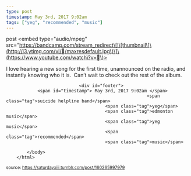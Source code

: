 ```yaml
---
type: post
timestamp: May 3rd, 2017 9:02am
tags: ["yeg", "recommended", "music"]
---
```

post
<embed type="audio/mpeg" src="https://bandcamp.com/stream_redirect\[!\[thumbnail\]\(http://i3.ytimg.com/vi//maxresdefault.jpg\)\]\(https://www.youtube.com/watch\?v=\)></embed>
                    
                                               
I love hearing a new song for the first time, unannounced on the radio, and instantly knowing who it is.  Can’t wait to check out the rest of the album.
 
                                    
                                <div id="footer">
                <span id="timestamp"> May 3rd, 2017 9:02am </span>
                                                          <span class="tag">suicide helpline band</span>
                                          <span class="tag">yeg</span>
                                          <span class="tag">edmonton music</span>
                                          <span class="tag">yeg music</span>
                                          <span class="tag">recommended</span>
                                          <span class="tag">music</span>
                                                    
            </body>
        </html>

        
<small>source: https://saturdayxiii.tumblr.com/post/160265997979</small>